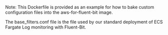 Note: This Dockerfile is provided as an example for how to bake custom configuration files into the aws-for-fluent-bit image.

The base_filters.conf file is the file used by our standard deployment of ECS Fargate Log monitoring with Fluent-Bit.